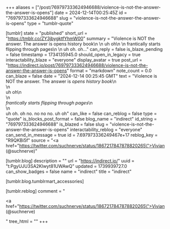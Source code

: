 +++
aliases = ["/post/769797333624946688/violence-is-not-the-answer-the-answer-is-opens"]
date = 2024-12-14T00:25:45Z
id = "769797333624946688"
slug = "violence-is-not-the-answer-the-answer-is-opens"
type = "tumblr-quote"

[tumblr]
state = "published"
short_url = "https://tmblr.co/ZY3jbygktfYhmW00"
summary = "Violence is NOT the answer. The answer is opens history book\n \n uh oh\n \n frantically starts flipping through pages\n \n uh oh. oh..."
can_reply = false
is_blaze_pending = false
timestamp = 1734135945.0
should_open_in_legacy = true
interactability_blaze = "everyone"
display_avatar = true
post_url = "https://indirect.io/post/769797333624946688/violence-is-not-the-answer-the-answer-is-opens"
format = "markdown"
note_count = 0.0
can_blaze = false
date = "2024-12-14 00:25:45 GMT"
text = "Violence is NOT the answer. The answer is <em>opens history book</em>\n<br/>\n<br/>uh oh\n<br/>\n<br/><em>frantically starts flipping through pages</em>\n<br/>\n<br/>uh oh. oh no. no no no. uh oh"
can_like = false
can_reblog = false
type = "quote"
is_blocks_post_format = false
blog_name = "indirect"
id_string = "769797333624946688"
is_blazed = false
slug = "violence-is-not-the-answer-the-answer-is-opens"
interactability_reblog = "everyone"
can_send_in_message = true
id = 7.697973336249467e+17
reblog_key = "R9QKBi5f"
source = "<a href=\"https://twitter.com/suchnerve/status/1867217847878820265\">Vivian (@suchnerve)</a>"

[tumblr.blog]
description = ""
url = "https://indirect.io/"
uuid = "t:PgyUJU3SA2Klwyt81UWAwQ"
updated = 1739939727.0
can_show_badges = false
name = "indirect"
title = "indirect"

[tumblr.blog.tumblrmart_accessories]

[tumblr.reblog]
comment = "<p><a href=\"https://twitter.com/suchnerve/status/1867217847878820265\">Vivian (@suchnerve)</a></p>"
tree_html = ""
+++

